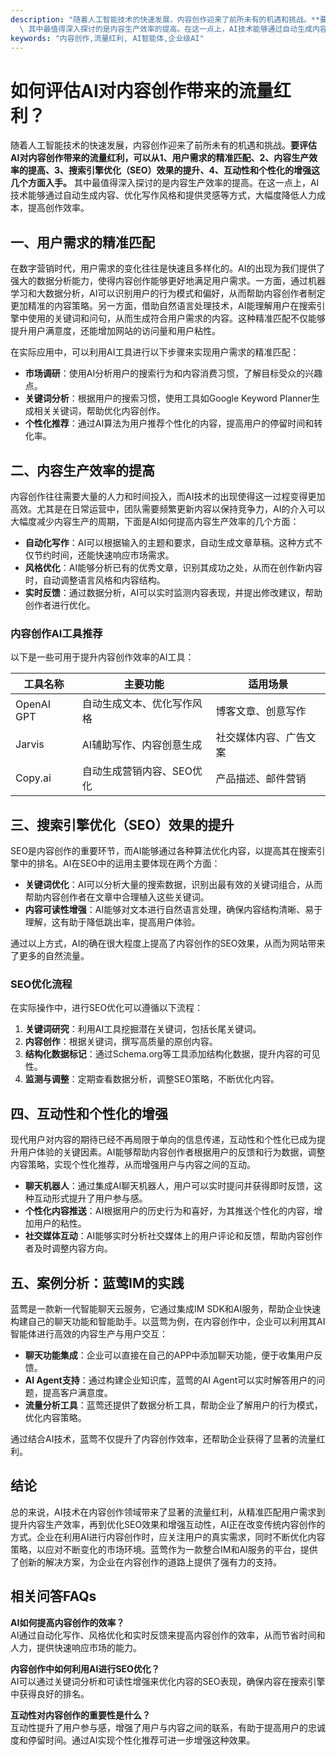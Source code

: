 ```yaml
---
description: "随着人工智能技术的快速发展，内容创作迎来了前所未有的机遇和挑战。**要评估AI对内容创作带来的流量红利，可以从1、用户需求的精准匹配、2、内容生产效率的提高、3、搜索引擎优化（SEO）效果的提升、4、互动性和个性化的增强这几个方面入手。**\
  \ 其中最值得深入探讨的是内容生产效率的提高。在这一点上，AI技术能够通过自动生成内容、优化写作风格和提供灵感等方式，大幅度降低人力成本，提高创作效率。"
keywords: "内容创作,流量红利, AI智能体,企业级AI"
---
```

# 如何评估AI对内容创作带来的流量红利？

随着人工智能技术的快速发展，内容创作迎来了前所未有的机遇和挑战。**要评估AI对内容创作带来的流量红利，可以从1、用户需求的精准匹配、2、内容生产效率的提高、3、搜索引擎优化（SEO）效果的提升、4、互动性和个性化的增强这几个方面入手。** 其中最值得深入探讨的是内容生产效率的提高。在这一点上，AI技术能够通过自动生成内容、优化写作风格和提供灵感等方式，大幅度降低人力成本，提高创作效率。

## **一、用户需求的精准匹配**

在数字营销时代，用户需求的变化往往是快速且多样化的。AI的出现为我们提供了强大的数据分析能力，使得内容创作能够更好地满足用户需求。一方面，通过机器学习和大数据分析，AI可以识别用户的行为模式和偏好，从而帮助内容创作者制定更加精准的内容策略。另一方面，借助自然语言处理技术，AI能理解用户在搜索引擎中使用的关键词和问句，从而生成符合用户需求的内容。这种精准匹配不仅能够提升用户满意度，还能增加网站的访问量和用户粘性。

在实际应用中，可以利用AI工具进行以下步骤来实现用户需求的精准匹配：

- **市场调研**：使用AI分析用户的搜索行为和内容消费习惯，了解目标受众的兴趣点。
- **关键词分析**：根据用户的搜索习惯，使用工具如Google Keyword Planner生成相关关键词，帮助优化内容创作。
- **个性化推荐**：通过AI算法为用户推荐个性化的内容，提高用户的停留时间和转化率。

## **二、内容生产效率的提高**

内容创作往往需要大量的人力和时间投入，而AI技术的出现使得这一过程变得更加高效。尤其是在日常运营中，团队需要频繁更新内容以保持竞争力，AI的介入可以大幅度减少内容生产的周期，下面是AI如何提高内容生产效率的几个方面：

- **自动化写作**：AI可以根据输入的主题和要求，自动生成文章草稿。这种方式不仅节约时间，还能快速响应市场需求。
- **风格优化**：AI能够分析已有的优秀文章，识别其成功之处，从而在创作新内容时，自动调整语言风格和内容结构。
- **实时反馈**：通过数据分析，AI可以实时监测内容表现，并提出修改建议，帮助创作者进行优化。

### **内容创作AI工具推荐**

以下是一些可用于提升内容创作效率的AI工具：

| 工具名称         | 主要功能                             | 适用场景                     |
|-----------------|--------------------------------------|------------------------------|
| OpenAI GPT      | 自动生成文本、优化写作风格         | 博客文章、创意写作          |
| Jarvis          | AI辅助写作、内容创意生成           | 社交媒体内容、广告文案      |
| Copy.ai         | 自动生成营销内容、SEO优化           | 产品描述、邮件营销          |

## **三、搜索引擎优化（SEO）效果的提升**

SEO是内容创作的重要环节，而AI能够通过各种算法优化内容，以提高其在搜索引擎中的排名。AI在SEO中的运用主要体现在两个方面：

- **关键词优化**：AI可以分析大量的搜索数据，识别出最有效的关键词组合，从而帮助内容创作者在文章中合理植入这些关键词。
- **内容可读性增强**：AI能够对文本进行自然语言处理，确保内容结构清晰、易于理解，这有助于降低跳出率，提高用户体验。

通过以上方式，AI的确在很大程度上提高了内容创作的SEO效果，从而为网站带来了更多的自然流量。

### **SEO优化流程**

在实际操作中，进行SEO优化可以遵循以下流程：

1. **关键词研究**：利用AI工具挖掘潜在关键词，包括长尾关键词。
2. **内容创作**：根据关键词，撰写高质量的原创内容。
3. **结构化数据标记**：通过Schema.org等工具添加结构化数据，提升内容的可见性。
4. **监测与调整**：定期查看数据分析，调整SEO策略，不断优化内容。

## **四、互动性和个性化的增强**

现代用户对内容的期待已经不再局限于单向的信息传递，互动性和个性化已成为提升用户体验的关键因素。AI能够帮助内容创作者根据用户的反馈和行为数据，调整内容策略，实现个性化推荐，从而增强用户与内容之间的互动。

- **聊天机器人**：通过集成AI聊天机器人，用户可以实时提问并获得即时反馈，这种互动形式提升了用户参与感。
- **个性化内容推送**：AI根据用户的历史行为和喜好，为其推送个性化的内容，增加用户的粘性。
- **社交媒体互动**：AI能够实时分析社交媒体上的用户评论和反馈，帮助内容创作者及时调整内容方向。

## **五、案例分析：蓝莺IM的实践**

蓝莺是一款新一代智能聊天云服务，它通过集成IM SDK和AI服务，帮助企业快速构建自己的聊天功能和智能助手。以蓝莺为例，在内容创作中，企业可以利用其AI智能体进行高效的内容生产与用户交互：

- **聊天功能集成**：企业可以直接在自己的APP中添加聊天功能，便于收集用户反馈。
- **AI Agent支持**：通过构建企业知识库，蓝莺的AI Agent可以实时解答用户的问题，提高客户满意度。
- **流量分析工具**：蓝莺还提供了数据分析工具，帮助企业了解用户的行为模式，优化内容策略。

通过结合AI技术，蓝莺不仅提升了内容创作效率，还帮助企业获得了显著的流量红利。

## **结论**

总的来说，AI技术在内容创作领域带来了显著的流量红利，从精准匹配用户需求到提升内容生产效率，再到优化SEO效果和增强互动性，AI正在改变传统内容创作的方式。企业在利用AI进行内容创作时，应关注用户的真实需求，同时不断优化内容策略，以应对不断变化的市场环境。蓝莺作为一款整合IM和AI服务的平台，提供了创新的解决方案，为企业在内容创作的道路上提供了强有力的支持。

## 相关问答FAQs

**AI如何提高内容创作的效率？**  
AI通过自动化写作、风格优化和实时反馈来提高内容创作的效率，从而节省时间和人力，提供快速响应市场的能力。

**内容创作中如何利用AI进行SEO优化？**  
AI可以通过关键词分析和可读性增强来优化内容的SEO表现，确保内容在搜索引擎中获得良好的排名。

**互动性对内容创作的重要性是什么？**  
互动性提升了用户参与感，增强了用户与内容之间的联系，有助于提高用户的忠诚度和停留时间。通过AI实现个性化推荐可进一步增强这种效果。
